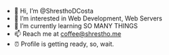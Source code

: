 - 👋 Hi, I’m @ShresthoDCosta
- 👀 I’m interested in Web Development, Web Servers
- 🌱 I’m currently learning SO MANY THINGS
- 📫 Reach me at coffee@shrestho.me
- ⏰ Profile is getting ready, so, wait.
<!-- - 💞️ I’m looking to collaborate on NOTHING :D -->
<!---
ShresthoDCosta/ShresthoDCosta is a ✨ special ✨ repository because its `README.md` (this file) appears on your GitHub profile.
You can click the Preview link to take a look at your changes.
--->
